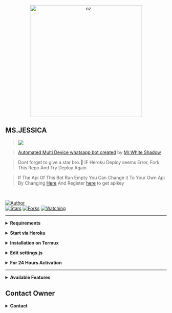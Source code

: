 <p align="center">
<img src="https://telegra.ph/file/57e0679dc28177770f449.jpg" alt="nz" width="350"/>
</p>

## MS.JESSICA

> <a href="https://youtube.com/channel/UCKW8EUxAo6A7RKhc35H54wg"><img src="https://img.shields.io/badge/Tutorial-Video-ff0000?style=for-the-badge&logo=youtube&logoColor=ff000000&link=https://www.youtube.com/c/BOTINDO" /><br>

> [Automated Multi Device whatsapp bot created](https://github.com/whiteshadowofficial) by [Mr.White Shadow](https://github.com/whiteshadowofficial)

> Dont forget to give a star bro.🥲 IF Heroku Deploy seems Error, Fork This Repo And Try Deploy Again

> If The Api Of This Bot Run Empty You Can Change it To Your Own Api By Changing [Here](https://github.com/whiteshadowofficial/Jessi-WhatsApp-Bot-MD/blob/master/settings.js#L18) And Register [here](https://zenzapis.xyz/) to get apikey


</br>

<a href="https://github.com/whiteshadowofficial"><img title="Author" src="https://img.shields.io/badge/Author-whiteshadowofficial-blue.svg?color=54aeff&style=for-the-badge&logo=github" /></a>  
<a href="https://github.com/whiteshadowofficial"><img title="Stars" src="https://img.shields.io/github/stars/whiteshadowofficial/STEFANIE-MD-WA-BOT?color=54aeff&style=flat-square" /></a>
<a href="https://github.com/whiteshadowofficial/network/members"><img title="Forks" src="https://img.shields.io/github/forks/whiteshadowofficial/STEFANIE-MD-WA-BOT?color=54aeff&style=flat-square" /></a>
<a href="https://github.com/whiteshadowofficial/watchers"><img title="Watching" src="https://img.shields.io/github/watchers/whiteshadowofficial/STEFANIE-MD-WA-BOT?label=watchers&color=54aeff&style=flat-square" /></a> <br>

---

<!-- Requirements -->
<b><details><summary>Requirements</summary></b>
* Some Text Editor
* [Node JS](https://nodejs.org/en/)
* [Git](https://git-scm.com/downloads)
* [FFMPEG](https://ffmpeg.org/download.html)
  
```bash
Add FFmpeg to PATH environment variable
```
</details>


<!-- Start via Heroku -->
<b><details><summary>Start via Heroku</summary></b>

* Scan QR In Your Whatsapp From [Here](https://replit.com/@nexusNw/Md-Scanner?outputonly=1&lite=1)
* Fork This Repo By Clicking [Here](https://github.com/whiteshadowofficial/Jessi-WhatsApp-Bot-MD/fork)
* then Deploy The Bot From [Here](https://heroku.com/deploy)
* Wait 5-10 Min To Deploy 
* After Deploying On The Worker And Check The Logs

</details>



<!-- Installation via Termux -->
<b><details><summary>Installation on Termux</summary></b>
```bash
> apt update
> apt upgrade
> pkg update && pkg upgrade
> pkg install bash
> pkg install libwebp
> pkg install git -y
> pkg install nodejs -y 
> pkg install ffmpeg -y 
> pkg install wget
> pkg install imagemagick -y
> git clone https://github.com/whiteshadowofficial/Jessi-WhatsApp-Bot-MD
> cd Gojo-Satoru
> npm install
```
</details>

<!-- Edit -->
<b><details><summary>Edit settings.js</summary></b>
```bash
global.APIKeys = {
	'https://zenzapis.xyz': 'YOURAPIKEY',
}
  
global.owner = ["9181XXXXXX"]
global.ownername = ["YourName"]
```
</details>


<!-- 24hrs-->
<b><details><summary>For 24 Hours Activation</summary></b>

```bash
npm i -g pm2 && pm2 start index.js && pm2 save && pm2 logs
```

</details>

----


<b><details><summary>Available Features</summary><br>
	
| Features |  Availability |
| :------: |  :----------: |
|   Convert     |       ✅     |
|   Database     |       ✅     |
|   Owner     |       ✅    |
|   Islami     |       ✅     |
|   Downloader     |       ✅     |
|   Webzone     |       ✅[      |
|   Searching     |       ✅      |
|   Textpro     |       ✅      |
|   Ephoto     |       ✅     |
|   Anime Web     |       ✅      |
|   Stalker     |       ✅      |
|   Random Text     |       ✅     |
|   Random Image     |       ✅     |
|   Nekos Life     |       ✅      |
|   More TEXT     |       ✅      |
|   Creator     |       ✅      |

</details>




## Contact Owner 
<b><details><summary>Contact</summary></b>

## ```Connect With Me```
<p align="center">
<a href="https://wa.me/94779529221"><img src="https://img.shields.io/badge/Contact Mr.White Shadow-25D366?style=for-the-badge&logo=whatsapp&logoColor=white" />
<a href="https://youtube.com/channel/UCKW8EUxAo6A7RKhc35H54wg"><img src="https://img.shields.io/badge/Subscribe WS MODZ OFC-ff0000?style=for-the-badge&logo=youtube&logoColor=ff000000&link=https://youtube.com/channel/UCKW8EUxAo6A7RKhc35H54wg" /><br>
</p>



  </div>

## 👨‍💻 Developers & Contributors 👨‍💻

## Developers
  <div align="center">
    
  [![MrChaby](https://github.com/MrChaby.png?size=100)](https://github.com/MrChaby) |  [![Mr.White Shadow](https://github.com/whiteshadowofficial.png?size=100)](https://github.com/whiteshadowofficial) | [![Tutux](https://github.com/Tutux1.png?size=100)](https://github.com/Tutux1) 
----|----|----
[MrChaby](https://github.com/MrChaby)  | [TOXIC-DEWIL](https://github.com/whiteshadowofficial) | [Tutux](https://github.com/Tutux1)
Base, Bug Fixes, Modules | Modifiying  as   public | Bug Fixes, Modules

## Thanks To
* [`@adiwajshing/baileys`](https://github.com/adiwajshing/baileys)
* [`Mr.White Shadow`](https://github.com/whiteshadowofficial)
* [`Black Panther`](github.com/blackpantherofc)
* [`MrChaby`](github.com/MrChaby)





License: [MIT](https://github.com/whiteshadowofficial/LICENSE)

